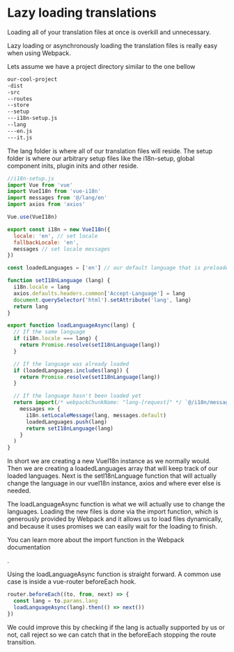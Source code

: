 # Lazy loading translations

Loading all of your translation files at once is overkill and unnecessary.

Lazy loading or asynchronously loading the translation files is really easy when using Webpack.

Lets assume we have a project directory similar to the one bellow

```sh
our-cool-project
-dist
-src
--routes
--store
--setup
---i18n-setup.js
--lang
---en.js
---it.js
```

The lang folder is where all of our translation files will reside. The setup folder is where our arbitrary setup files like the i18n-setup, global component inits, plugin inits and other reside.

```js
//i18n-setup.js
import Vue from 'vue'
import VueI18n from 'vue-i18n'
import messages from '@/lang/en'
import axios from 'axios'

Vue.use(VueI18n)

export const i18n = new VueI18n({
  locale: 'en', // set locale
  fallbackLocale: 'en',
  messages // set locale messages
})

const loadedLanguages = ['en'] // our default language that is preloaded 

function setI18nLanguage (lang) {
  i18n.locale = lang
  axios.defaults.headers.common['Accept-Language'] = lang
  document.querySelector('html').setAttribute('lang', lang)
  return lang
}

export function loadLanguageAsync(lang) {
  // If the same language
  if (i18n.locale === lang) {
    return Promise.resolve(setI18nLanguage(lang))
  }

  // If the language was already loaded
  if (loadedLanguages.includes(lang)) {
    return Promise.resolve(setI18nLanguage(lang))
  }

  // If the language hasn't been loaded yet
  return import(/* webpackChunkName: "lang-[request]" */ `@/i18n/messages/${lang}.js`).then(
    messages => {
      i18n.setLocaleMessage(lang, messages.default)
      loadedLanguages.push(lang)
      return setI18nLanguage(lang)
    }
  )
}

```

In short we are creating a new VueI18n instance as we normally would. Then we are creating a loadedLanguages array that will keep track of our loaded languages. Next is the setI18nLanguage function that will actually change the language in our vueI18n instance, axios and where ever else is needed.

The loadLanguageAsync function is what we will actually use to change the languages. Loading the new files is done via the import function, which is generously provided by Webpack and it allows us to load files dynamically, and because it uses promises we can easily wait for the loading to finish.

You can learn more about the import function in the Webpack documentation

.

Using the loadLanguageAsync function is straight forward. A common use case is inside a vue-router beforeEach hook.

```js
router.beforeEach((to, from, next) => {
  const lang = to.params.lang
  loadLanguageAsync(lang).then(() => next())
})
```

We could improve this by checking if the lang is actually supported by us or not, call reject so we can catch that in the beforeEach stopping the route transition.

